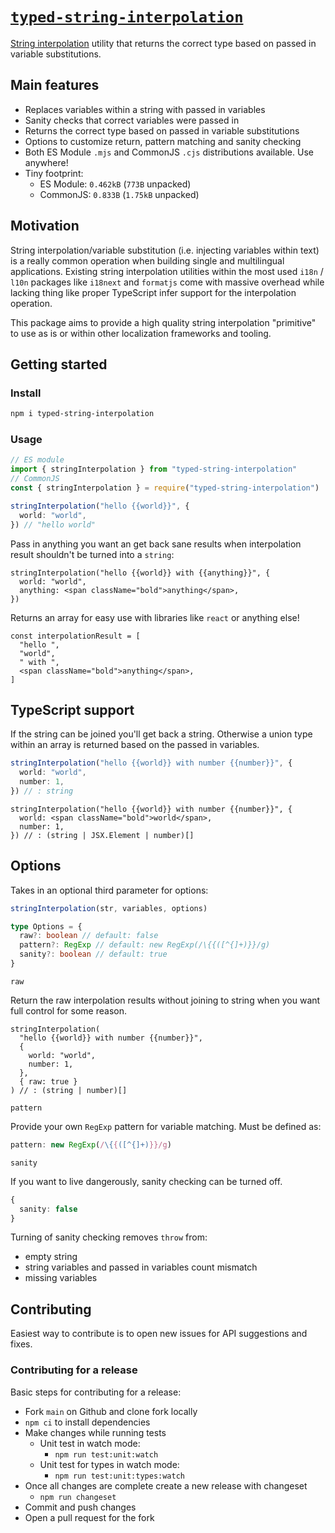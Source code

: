 # [`typed-string-interpolation`](https://www.npmjs.com/package/typed-string-interpolation)

[String interpolation](https://en.wikipedia.org/wiki/String_interpolation) utility that returns the correct type based on passed in variable substitutions.

## Main features

- Replaces variables within a string with passed in variables
- Sanity checks that correct variables were passed in
- Returns the correct type based on passed in variable substitutions
- Options to customize return, pattern matching and sanity checking
- Both ES Module `.mjs` and CommonJS `.cjs` distributions available. Use anywhere!
- Tiny footprint:
  - ES Module: `0.462kB` (`773B` unpacked)
  - CommonJS: `0.833B` (`1.75kB` unpacked)

## Motivation

String interpolation/variable substitution (i.e. injecting variables within text) is a really common operation when building single and multilingual applications. Existing string interpolation utilities within the most used `i18n` / `l10n` packages like `i18next` and `formatjs` come with massive overhead while lacking thing like proper TypeScript infer support for the interpolation operation.

This package aims to provide a high quality string interpolation "primitive" to use as is or within other localization frameworks and tooling.

## Getting started

### Install

```bash
npm i typed-string-interpolation
```

### Usage

```ts
// ES module
import { stringInterpolation } from "typed-string-interpolation"
// CommonJS
const { stringInterpolation } = require("typed-string-interpolation")
```

```ts
stringInterpolation("hello {{world}}", {
  world: "world",
}) // "hello world"
```

Pass in anything you want an get back sane results when interpolation result shouldn't be turned into a `string`:

```tsx
stringInterpolation("hello {{world}} with {{anything}}", {
  world: "world",
  anything: <span className="bold">anything</span>,
})
```

Returns an array for easy use with libraries like `react` or anything else!

```tsx
const interpolationResult = [
  "hello ",
  "world",
  " with ",
  <span className="bold">anything</span>,
]
```

## TypeScript support

If the string can be joined you'll get back a string. Otherwise a union type within an array is returned based on the passed in variables.

```ts
stringInterpolation("hello {{world}} with number {{number}}", {
  world: "world",
  number: 1,
}) // : string
```

```tsx
stringInterpolation("hello {{world}} with number {{number}}", {
  world: <span className="bold">world</span>,
  number: 1,
}) // : (string | JSX.Element | number)[]
```

## Options

Takes in an optional third parameter for options:

```js
stringInterpolation(str, variables, options)
```

```ts
type Options = {
  raw?: boolean // default: false
  pattern?: RegExp // default: new RegExp(/\{{([^{]+)}}/g)
  sanity?: boolean // default: true
}
```

`raw`

Return the raw interpolation results without joining to string when you want full control for some reason.

```tsx
stringInterpolation(
  "hello {{world}} with number {{number}}",
  {
    world: "world",
    number: 1,
  },
  { raw: true }
) // : (string | number)[]
```

`pattern`

Provide your own `RegExp` pattern for variable matching. Must be defined as:

```ts
pattern: new RegExp(/\{{([^{]+)}}/g)
```

`sanity`

If you want to live dangerously, sanity checking can be turned off.

```ts
{
  sanity: false
}
```

Turning of sanity checking removes `throw` from:

- empty string
- string variables and passed in variables count mismatch
- missing variables

## Contributing

Easiest way to contribute is to open new issues for API suggestions and fixes.

### Contributing for a release

Basic steps for contributing for a release:

- Fork `main` on Github and clone fork locally
- `npm ci` to install dependencies
- Make changes while running tests
  - Unit test in watch mode:
    - `npm run test:unit:watch`
  - Unit test for types in watch mode:
    - `npm run test:unit:types:watch`
- Once all changes are complete create a new release with changeset
  - `npm run changeset`
- Commit and push changes
- Open a pull request for the fork
